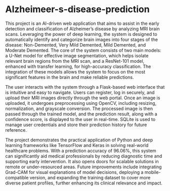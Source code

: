 # Alzheimeer-s-disease-prediction
This project is an AI-driven web application that aims to assist in the early detection and classification of Alzheimer’s disease by analyzing MRI brain scans. Leveraging the power of deep learning, the system is designed to automatically identify and categorize brain images into four stages of the disease: Non-Demented, Very Mild Demented, Mild Demented, and Moderate Demented. The core of the system consists of two main models: a U-Net model for effective image segmentation, which helps isolate relevant brain regions from the MRI scan, and a ResNet-101 model, enhanced with transfer learning, for high-accuracy classification. The integration of these models allows the system to focus on the most significant features in the brain and make reliable predictions.

The user interacts with the system through a Flask-based web interface that is intuitive and easy to navigate. Users can register, log in securely, and upload their MRI images directly through the web portal. Once an image is uploaded, it undergoes preprocessing using OpenCV, including resizing, normalization, and grayscale conversion. The processed image is then passed through the trained model, and the prediction result, along with a confidence score, is displayed to the user in real-time. SQLite is used to manage user credentials and store their prediction history for future reference.

The project demonstrates the practical application of Python and deep learning frameworks like TensorFlow and Keras in solving real-world healthcare problems. With a prediction accuracy of 96.06%, this system can significantly aid medical professionals by reducing diagnostic time and supporting early intervention. It also opens doors for scalable solutions in remote or under-resourced areas. Future improvements include integrating Grad-CAM for visual explanations of model decisions, deploying a mobile-compatible version, and expanding the training dataset to cover more diverse patient profiles, further enhancing its clinical relevance and impact.
